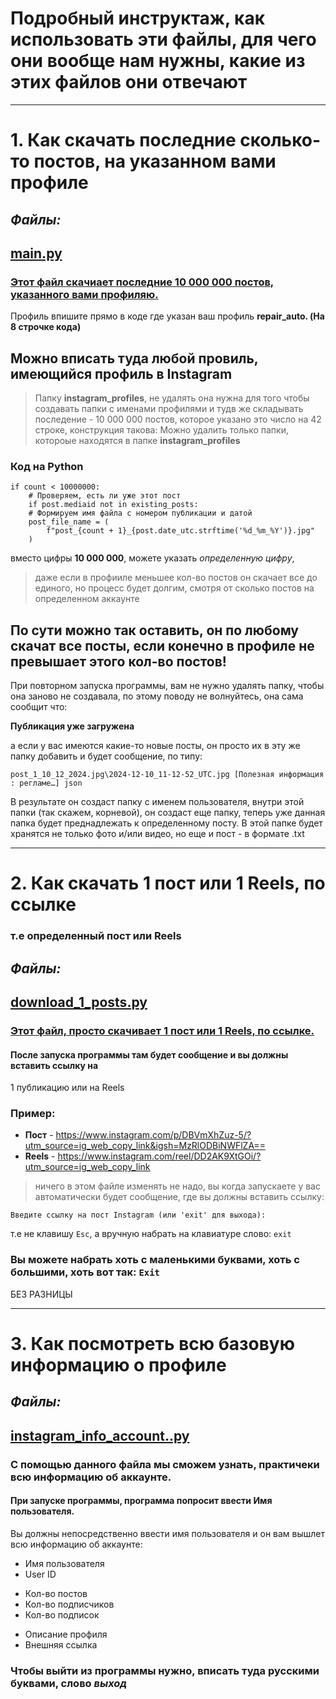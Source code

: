 # Подробный инструктаж, как использовать эти файлы, для чего они вообще нам нужны, какие из этих файлов они отвечают
---

# 1. Как скачать последние сколько-то постов, на указанном вами профиле
## *Файлы:*
[main.py](main.py)
---
### <u>Этот файл скачиает <b>последние 10 000 000 постов</b>, указанного вами профиляю.</u> 
Профиль впишите прямо в коде где указан ваш профиль **repair_auto. (На 8 строчке кода)**

Можно вписать туда любой провиль, имеющийся профиль в Instagram
---
>Папку **instagram_profiles**, не удалять она нужна для того чтобы создавать папки с именами профилями и тудв же складывать последение - 10 000 000 постов, которое указано это число на 42 строке, конструкция такова: Можно удалить только папки, котороые находятся в папке **instagram_profiles**



### Код на Python

```
if count < 10000000:
    # Проверяем, есть ли уже этот пост
    if post.mediaid not in existing_posts:
    # Формируем имя файла с номером публикации и датой
    post_file_name = (
        f"post_{count + 1}_{post.date_utc.strftime('%d_%m_%Y')}.jpg"
    )
```


вместо цифры <b>10 000 000</b>, можете указать <i>определенную цифру</i>,

>даже если в профииле меньшее кол-во постов он скачает все до
единого, но процесс будет долгим, смотря от сколько постов на определенном аккаунте

По сути можно так оставить,
он по любому скачат все посты, если конечно в профиле не превышает
этого кол-во постов!
---

При повторном запуска программы, вам не нужно
удалять папку, чтобы она заново
не создавала, по этому поводу не волнуйтесь,
она сама сообщит что:

<b>Публикация уже загружена</b>

а если у вас имеются какие-то новые посты, он просто их в эту же папку добавить и будет сообщение, по типу:

```
post_1_10_12_2024.jpg\2024-12-10_11-12-52_UTC.jpg [Полезная информация : регламе…] json
```
В результате он создаст папку с именем пользователя, внутри этой папки (так скажем, корневой), он  создаст еще папку, теперь уже данная папка будет преднадлежать к определенному посту.
В этой папке будет хранятся не только фото и/или видео, но еще и пост - в формате .txt

---
# 2. Как скачать 1 пост или 1 Reels, по ссылке
### т.е определенный пост или Reels
## *Файлы:*
[download_1_posts.py](download_1_posts.py)
---
### <u>Этот файл, просто скачивает 1 пост или 1 Reels, по ссылке.</u>
#### После запуска программы там будет сообщение и вы должны вставить ссылку на 
1 публикацию или на Reels

### Пример:
* <b>Пост</b> - https://www.instagram.com/p/DBVmXhZuz-5/?utm_source=ig_web_copy_link&igsh=MzRlODBiNWFlZA==
* <b>Reels</b> - https://www.instagram.com/reel/DD2AK9XtGOi/?utm_source=ig_web_copy_link

> ничего в этом файле изменять не надо,
вы когда запускаете у вас автоматически
будет сообщение, где вы должны вставить ссылку:

```
Введите ссылку на пост Instagram (или 'exit' для выхода):
```


т.е не клавишу ```Esc```, а вручную набрать на клавиатуре
слово: ```exit```

### Вы можете набрать хоть с маленькими буквами, хоть с  большими, хоть вот так: ```Exit```

БЕЗ РАЗНИЦЫ

---
# 3. Как посмотреть всю базовую информацию о профиле
## *Файлы:*
[instagram_info_account..py](instagram_info_account..py)
---
### С помощью данного файла мы сможем узнать, практичеки всю информацию об аккаунте.
#### При запуске программы, программа попросит ввести Имя пользователя.
Вы должны непосредственно ввести имя пользователя и он вам вышлет всю информацию об аккаунте:
* Имя пользователя
* User  ID
- Кол-во постов
- Кол-во подписчиков
- Кол-во подписок
+ Описание профиля
+ Внешняя ссылка

### Чтобы выйти из программы нужно, вписать туда русскими буквами, слово <b><i>выход</i></b>